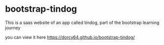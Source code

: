 # bootstrap-tindog

This is a saas website of an app called tindog, part of the bootstrap learning journey

you can view it here https://dorcy64.github.io/bootstrap-tindog/

